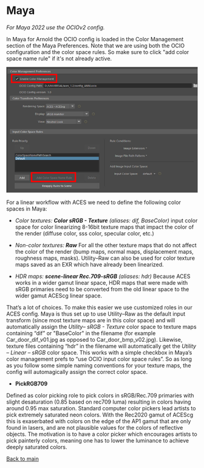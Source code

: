 # Maya

*For Maya 2022 use the OCIOv2 config.* 

In Maya for Arnold the OCIO config is loaded in the Color Management section of the Maya Preferences. Note that we are using both the OCIO configuration and the color space rules. So make sure to click "add color space name rule" if it's not already active.

![maya](img/maya1.jpg)

For a linear workflow with ACES  we need to define the following color spaces in Maya:

- *Color textures: **Color sRGB - Texture** (aliases: dif, BaseColor)*
	input color space for color linearizing 8-16bit texture maps that impact the color of the render (diffuse color, sss color, specular color, etc.)

- *Non-color textures: **Raw***
For all the other texture maps that do not affect the color of the render (bump maps, normal maps, displacement maps, roughness maps, masks). Utility–Raw can also be used for color texture maps saved as an EXR which have already been linearized.

- *HDR maps: **scene-linear Rec.709-sRGB** (aliases: hdr)*
Because ACES works in a wider gamut linear space, HDR maps that were made with sRGB primaries need to be converted from the old linear space to the wider gamut ACEScg linear space. 

That’s a lot of choices. To make this easier we use customized roles in our ACES config. Maya is thus set up to use Utility–Raw as the default input transform (since most texture maps are in this color space) and will automatically assign the *Utility– sRGB - Texture* color space to texture maps containing “dif” or "BaseColor" in the filename (for example Car_door_dif_v01.jpg as opposed to Car_door_bmp_v02.jpg). Likewise,  texture files containing “hdr” in the filename will automatically get the  *Utility – Linear – sRGB* color space. This works with a simple checkbox in Maya’s color management prefs to “use OCIO input color space rules”. So as long as you follow some simple naming conventions for your texture maps, the config will automagically assign the correct color space.

- **PickRGB709**

Defined as color picking role to pick colors in sRGB/Rec.709 primaries with slight desaturation (0.85 based on rec709 luma) resulting in colors having around 0.95 max saturation. Standard computer color pickers lead artists to pick extremely saturated neon colors. With the Rec2020 gamut of ACEScg this is exaserbated with colors on the edge of the AP1 gamut that are only found in lasers, and are not plausible values for the colors of reflective objects. The motivation is to have a color picker which encourages artists to pick painterly colors, meaning one has to lower the luminance to achieve deeply saturated colors.

[Back to main](../StdX_ACES)
